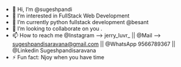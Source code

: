 - 👋 Hi, I’m @sugeshpandi
- 👀 I’m interested in FullStack Web Development
- 🌱 I’m currently python fullstack development @besant
- 💞️ I’m looking to collaborate on you .
- 📫 How to reach me @Instagram --> jerry_luvr_ || @Mail --> sugeshpandisaravana@gmail.com || @WhatsApp 9566789367 || @Linkedin Sugeshpandisaravana
- ⚡ Fun fact: Njoy when you have time

<!---
sugeshpandi/sugeshpandi is a ✨ special ✨ repository because its `README.md` (this file) appears on your GitHub profile.
You can click the Preview link to take a look at your changes.
--->
